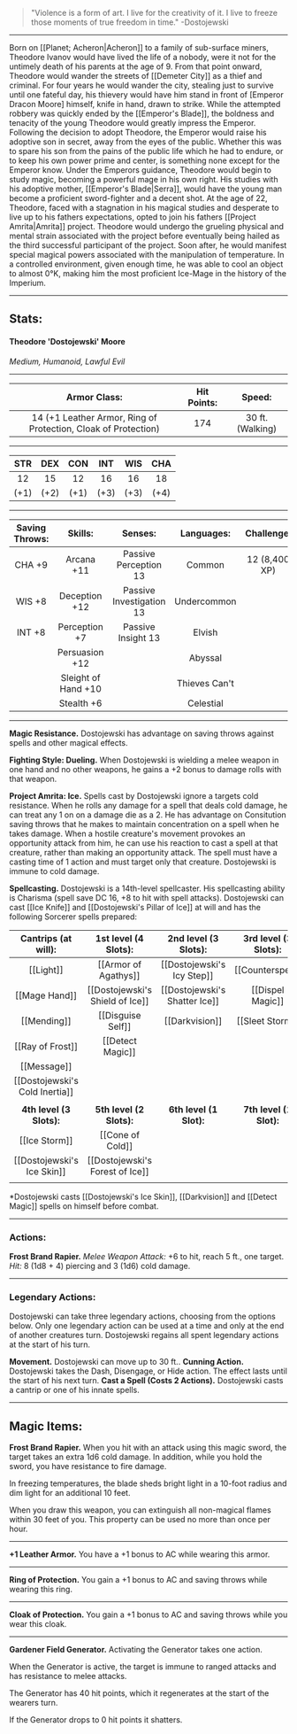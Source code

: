 > "Violence is a form of art. I live for the creativity of it. I live to freeze those moments of true freedom in time."
> -Dostojewski

***

Born on [[Planet; Acheron|Acheron]] to a family of sub-surface miners, Theodore Ivanov would have lived the life of a nobody, were it not for the untimely death of his parents at the age of 9.
From that point onward, Theodore would wander the streets of [[Demeter City]] as a thief and criminal. For four years he would wander the city, stealing just to survive until one fateful day, his thievery would have him stand in front of [Emperor Dracon Moore] himself, knife in hand, drawn to strike.
While the attempted robbery was quickly ended by the [[Emperor's Blade]], the boldness and tenacity of the young Theodore would greatly impress the Emperor.
Following the decision to adopt Theodore, the Emperor would raise his adoptive son in secret, away from the eyes of the public. Whether this was to spare his son from the pains of the public life which he had to endure, or to keep his own power prime and center, is something none except for the Emperor know.
Under the Emperors guidance, Theodore would begin to study magic, becoming a powerful mage in his own right. His studies with his adoptive mother, [[Emperor's Blade|Serra]], would have the young man become a proficient sword-fighter and a decent shot.
At the age of 22, Theodore, faced with a stagnation in his magical studies and desperate to live up to his fathers expectations, opted to join his fathers [[Project Amrita|Amrita]] project. 
Theodore would undergo the grueling physical and mental strain associated with the project before eventually being hailed as the third successful participant of the project.
Soon after, he would manifest special magical powers associated with the manipulation of temperature. In a controlled environment, given enough time, he was able to cool an object to almost 0°K, making him the most proficient Ice-Mage in the history of the Imperium.

***
## Stats:

#### Theodore 'Dostojewski' Moore
*Medium, Humanoid, Lawful Evil*
***

|Armor Class: | Hit Points: | Speed: |
| :-: | :-: | :-: |
| 14 (+1 Leather Armor, Ring of Protection, Cloak of Protection) | 174 | 30 ft. (Walking) |
***

| STR | DEX | CON | INT | WIS | CHA |
| :-: | :-: | :-: | :-: | :-: | :-: |
| 12 | 15 | 12 | 16 | 16 | 18 |
| (+1) | (+2) | (+1) | (+3) | (+3) | (+4) |
***

| Saving Throws: | Skills: | Senses: | Languages: | Challenge: |
| :-: | :-: | :-: | :-: | :-: |
| CHA +9 | Arcana +11 | Passive Perception 13 | Common | 12 (8,400 XP)
| WIS +8 | Deception +12 | Passive Investigation 13 | Undercommon |
| INT +8 | Perception +7 | Passive Insight 13 | Elvish |
| | Persuasion +12 | | Abyssal |
| | Sleight of Hand +10 | | Thieves Can't |
| | Stealth +6 | | Celestial |
***
**Magic Resistance.** Dostojewski has advantage on saving throws against spells and other magical effects.

**Fighting Style: Dueling.** When Dostojewski is wielding a melee weapon in one hand and no other weapons, he gains a +2 bonus to damage rolls with that weapon.

**Project Amrita: Ice.** Spells cast by Dostojewski ignore a targets cold resistance. When he rolls any damage for a spell that deals cold damage, he can treat any 1 on on a damage die as a 2.
He has advantage on Consitution saving throws that he makes to maintain concentration on a spell when he takes damage.
When a hostile creature's movement provokes an opportunity attack from him, he can use his reaction to cast a spell at that creature, rather than making an opportunity attack. The spell must have a casting time of 1 action and must target only that creature.
Dostojewski is immune to cold damage.

**Spellcasting.** Dostojewski is a 14th-level spellcaster. His spellcasting ability is Charisma (spell save DC 16, +8 to hit with spell attacks). Dostojewski can cast [[Ice Knife]] and [[Dostojewski's Pillar of Ice]] at will and has the following Sorcerer spells prepared:

| Cantrips (at will): | 1st level (4 Slots): | 2nd level (3 Slots): | 3rd level (3 Slots): |
| :-: | :-: | :-: | :-: | 
| [[Light]] | [[Armor of Agathys]] | [[Dostojewski's Icy Step]] | [[Counterspell]] |
| [[Mage Hand]] | [[Dostojewski's Shield of Ice]] | [[Dostojewski's Shatter Ice]] | [[Dispel Magic]] |
| [[Mending]] | [[Disguise Self]] | [[Darkvision]] | [[Sleet Storm]] |
| [[Ray of Frost]] | [[Detect Magic]] | | |
| [[Message]] | | | |
| [[Dostojewski's Cold Inertia]] | | | |
||
| **4th level (3 Slots):** | **5th level (2 Slots):** | **6th level (1 Slot):** | **7th level (1 Slot):** |
| [[Ice Storm]] | [[Cone of Cold]] | 
| [[Dostojewski's Ice Skin]] | [[Dostojewski's Forest of Ice]] |
| |

\*Dostojewski casts [[Dostojewski's Ice Skin]], [[Darkvision]] and [[Detect Magic]] spells on himself before combat.
***
### Actions:

**Frost Brand Rapier.** *Melee Weapon Attack:* +6 to hit, reach 5 ft., one target. *Hit:* 8 (1d8 + 4) piercing and 3 (1d6) cold damage.
***
### Legendary Actions:

Dostojewski can take three legendary actions, choosing from the options below. Only one legendary action can be used at a time and only at the end of another creatures turn. Dostojewski regains all spent legendary actions at the start of his turn.

**Movement.** Dostojewski can move up to 30 ft..
**Cunning Action.** Dostojewski takes the Dash, Disengage, or Hide action. The effect lasts until the start of his next turn.
**Cast a Spell (Costs 2 Actions).** Dostojewski casts a cantrip or one of his innate spells. 

***
## Magic Items:

**Frost Brand Rapier.**
When you hit with an attack using this magic sword, the target takes an extra 1d6 cold damage. In addition, while you hold the sword, you have resistance to fire damage.

In freezing temperatures, the blade sheds bright light in a 10-foot radius and dim light for an additional 10 feet.

When you draw this weapon, you can extinguish all non-magical flames within 30 feet of you. This property can be used no more than once per hour.
***
**+1 Leather Armor.**
You have a +1 bonus to AC while wearing this armor.
***
**Ring of Protection.**
You gain a +1 bonus to AC and saving throws while wearing this ring.
***
**Cloak of Protection.**
You gain a +1 bonus to AC and saving throws while you wear this cloak.
***
**Gardener Field Generator.**
Activating the Generator takes one action.

When the Generator is active, the target is immune to ranged attacks and has resistance to melee attacks.

The Generator has 40 hit points, which it regenerates at the start of the wearers turn.

If the Generator drops to 0 hit points it shatters.
